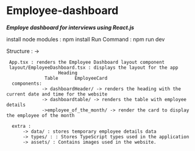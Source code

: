# Employee-dashboard

***Employe dashboard for interviews using React.js***

install node modules : npm install
Run Command :  npm run dev

  Structure : ->

     App.tsx : renders the Employee Dashboard layout component 
     layout/EmployeeDashboard.tsx : displays the layout for the app 
                       Heading 
                  Table      EmployeeCard 
      components:
                 -> dashboardHeader/ -> renders the heading with the current date and time for the website
                 -> dashboardtable/ -> renders the table with employee details
                 ->employee_of_the_month/ -> render the card to display the employee of the month

      extra :  
          -> data/ : stores temporary employee details data
          -> types/ : : Stores TypeScript types used in the application
          -> assets/ : Contains images used in the website.